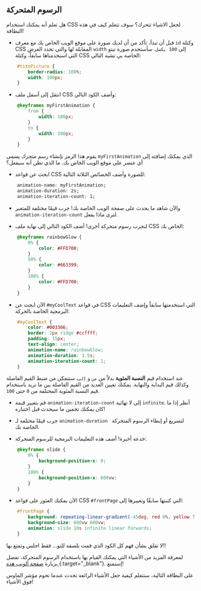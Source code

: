 ## الرسوم المتحركة

هل تعلم أنه يمكنك استخدام CSS لجعل الاشياء تتحرك؟ سوف تتعلم كيف في هذه البطاقة!

+ قبل أن تبدأ، تأكد من أن لديك صورة على موقع الويب الخاص بك مع معرف ` id ` وكتلة CSS المقابلة لها والتي تحدد العرض ` width ` إلى ` 100 بكسل `. سأستحدم صورة تيتو التي استخدمناها سابقاً، وكتلة CSS الخاصة بي تشبه التالي:

```css
    #titoPicture {
        border-radius: 100%;
        width: 100px;
    }
```

+ انتقل إلى أسفل ملف CSS وأضف الكود التالي:

```css
    @keyframes myFirstAnimation {
        from {
            width: 100px;
        }
        to {
            width: 300px;
        }
    }
```

يقوم هذا الرمز بإنشاء رسم متحرك يسمى ` myFirstAnimation ` الذي يمكنك إضافته إلى أي عنصر على موقع الويب الخاص بك. ما الذي تظن أنه سيفعل؟

+ ابحث عن قواعد CSS للصورة وأضف الخصائص الثلاثة التالية:

```css
    animation-name: myFirstAnimation;
    animation-duration: 2s;
    animation-iteration-count: 1;
```

+ والآن شاهد ما يحدث على صفحة الويب الخاصة بك! جرب قيمًا مختلفة للمتغير `animation-iteration-count` لنرى ماذا يفعل.

+ لنجرب رسوم متحركة أخرى! أضف الكود التالي إلى نهاية ملف CSS الخاص بك:

```css
    @keyframes rainbowGlow {
        0% {
            color: #FFD700;
        }
        50% {
            color: #663399;
        }
        100% {
            color: #FFD700;
        }
    }
```

+ الآن ابحث عن ` #myCoolText ` في قواعد CSS التي استخدمتها سابقاً وإضف التعليمات البرمجية الخاصة بالحركة:

```css
    #myCoolText {        
        color: #003366;
        border: 2px ridge #ccffff;
        padding: 15px;
        text-align: center;
        animation-name: rainbowGlow;
        animation-duration: 1.5s;
        animation-iteration-count: 1;
    }
```

عند استخدام قيم **النسبة المئوية** بدلاً من ` من ` و ` إلى `، ستتمكن من ضبط القيم الفاصلة وكذلك قيم البداية والنهاية. يمكنك تعيين العديد من القيم الفاصلة بين ما تريد باستخدام قيم النسبة المئوية المختلفة من ` 0 ` حتى ` 100 `.

+ قم بتغيير قيمة `animation-iteration-count` إلى لا نهائية ` infinite `. أنظر إذا ما كان يمكنك تخمين ما سيحدث قبل اختباره!

+ جرب قيمًا مختلفة لـ `animation-duration ` لتسريع أو إبطاء الرسوم المتحركة الخاصة بك.

+ خدعة أخيرة! أضف هذه التعليمات البرمجية للرسوم المتحركة:

```css
    @keyframes slide {
        0% {
            background-position-x: 0;
        }
        100% {
            background-position-x: 600vw;
        }
    }
```

+ الآن يمكنك العثور على قواعد CSS `#frontPage` التي كتبتها سابقًا وتغييرها إلى:

```css
    #frontPage {
        background: repeating-linear-gradient(-45deg, red 0%, yellow 7.14%, lime 14.28%, cyan 21.42%, cyan 28.56%, blue 35.7%, magenta 42.84%, red 50%);
        background-size: 600vw 600vw;
        animation: slide 10s infinite linear forwards;
    }
```

لا تقلق بشأن فهم كل الكود الذي قمت بلصقه للتو... فقط اجلس وتمتع بها!!

لمعرفة المزيد من الأشياء التي يمكنك القيام بها باستخدام الرسوم المتحركة، تفضل بزيارة [ صفحة الويب هذه ](http://dojo.soy/html2-css-animation){:target="_blank"}. إستمتع!

على البطاقة التالية، ستتعلم كيفية جعل الأشياء الرائعة تحدث عندما تحوم مؤشر الماوس فوق الأشياء!